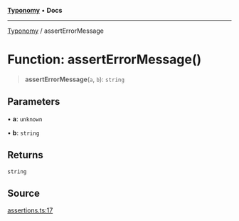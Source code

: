 [**Typonomy**](../README.md) • **Docs**

***

[Typonomy](../globals.md) / assertErrorMessage

# Function: assertErrorMessage()

> **assertErrorMessage**(`a`, `b`): `string`

## Parameters

• **a**: `unknown`

• **b**: `string`

## Returns

`string`

## Source

[assertions.ts:17](https://github.com/softcraft-development/typonomy/blob/cee340f062935faae6d8d20bbf994df4a652481c/src/assertions.ts#L17)
